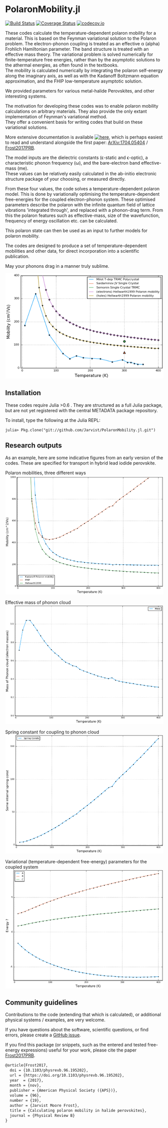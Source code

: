 # PolaronMobility.jl

[![Build Status](https://travis-ci.org/jarvist/PolaronMobility.jl.svg?branch=master)](https://travis-ci.org/jarvist/PolaronMobility.jl)
[![Coverage Status](https://coveralls.io/repos/jarvist/PolaronMobility.jl/badge.svg?branch=master&service=github)](https://coveralls.io/github/jarvist/PolaronMobility.jl?branch=master)
[![codecov.io](http://codecov.io/github/jarvist/PolaronMobility.jl/coverage.svg?branch=master)](http://codecov.io/github/jarvist/PolaronMobility.jl?branch=master)

These codes calculate the temperature-dependent polaron mobility for
a material. 
This is based on the Feynman variational solution to the Polaron problem. 
The electron-phonon coupling is treated as an effective α (alpha) Frohlich
Hamiltonian parameter. 
The band structure is treated with an effective mass theory. 
The variational problem is solved numerically for finite-temperature free
energies, rather than by the asymptotic solutions to the athermal energies, as
often found in the textbooks.  
The mobility is calculated numerically by integrating the polaron self-energy
along the imaginary axis, as well as with the Kadanoff Boltzmann equation
approximation, and the FHIP low-temperature asymptotic solution. 

We provided parameters for various metal-halide Perovskites, and other
interesting systems.

The motivation for developing these codes was to enable polaron mobility
calculations on arbitrary materials. 
They also provide the only extant implementation of Feynman's variational
method.  
They offer a convenient basis for writing codes that build on these variational
solutions. 

More extensive documentation is available
[![here](https://img.shields.io/badge/docs-latest-blue.svg)](https://jarvist.github.io/PolaronMobility.jl/),
which is perhaps easiest to read and understand alongside the first paper:
[ArXiv:1704.05404](https://arxiv.org/abs/1704.05404)
/ [Frost2017PRB](https://doi.org/10.1103/PhysRevB.96.195202).

The model inputs are the dielectric constants (ϵ-static and ϵ-optic),
a characteristic phonon frequency (ω), and the bare-electron band
effective-mass (me).  
These values can be relatively easily calculated in the
ab-initio electronic structure package of your choosing, or measured directly. 

From these four values, the code solves a temperature-dependent polaron model. 
This is done by variationally optimising the temperature-dependent
free-energies for the coupled electron-phonon system. 
These optimised parameters describe the polaron with the infinite quantum field
of lattice vibrations 'integrated through', and replaced with a phonon-drag
term. 
From this the polaron features such as effective-mass, size of the
wavefunction, frequency of energy oscillation etc. can be calculated. 

This polaron state can then be used as an input to further models for polaron
mobility. 

The codes are designed to produce a set of temperature-dependent mobilities and
other data, for direct incorporation into a scientific publication. 

May your phonons drag in a manner truly sublime.

![MAPI Polaron mobility, plotted vs experimental data](mobility-calculated-experimental.png)

## Installation

These codes require Julia >0.6 . They are structured as a full Julia package, but are not yet registered with the central METADATA package repository. 

To install, type the following at the Julia REPL:

```
julia> Pkg.clone("git://github.com/Jarvist/PolaronMobility.jl.git")
```

## Research outputs

As an example, here are some indicative figures from an early version of the codes. 
These are specified for transport in hybrid lead iodide perovskite. 

Polaron mobilities, three different ways
![Polaron mobilities, three different ways](mobility-calculated.png)

Effective mass of phonon cloud
![Effective mass of phonon cloud](mass.png)

Spring constant for coupling to phonon cloud
![Spring constant for coupling to phonon cloud](spring.png)

Variational (temperature-dependent free-energy) parameters for the coupled system
![Variational (temperature-dependent free-energy) parameters for the coupled system](variational.png)


## Community guidelines

Contributions to the code (extending that which is calculated), or additional
physical systems / examples, are very welcome. 

If you have questions about the software, scientific questions, or find errors,
please create a [GitHub issue](https://github.com/jarvist/PolaronMobility.jl/issues). 

If you find this package (or snippets, such as the entered and tested
free-energy expressions) useful for your work, please cite the paper 
[Frost2017PRB](https://doi.org/10.1103/PhysRevB.96.195202). 

```
@article{Frost2017,
  doi = {10.1103/physrevb.96.195202},
  url = {https://doi.org/10.1103/physrevb.96.195202},
  year  = {2017},
  month = {nov},
  publisher = {American Physical Society ({APS})},
  volume = {96},
  number = {19},
  author = {Jarvist Moore Frost},
  title = {Calculating polaron mobility in halide perovskites},
  journal = {Physical Review B}
}
```

